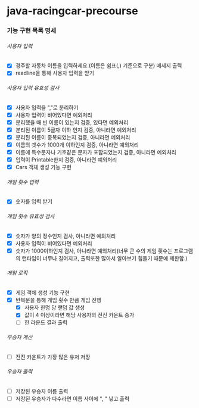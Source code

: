 # java-racingcar-precourse

### 기능 구현 목록 명세
###### 사용자 입력
- [x] 경주할 자동차 이름을 입력하세요.(이름은 쉼표(,) 기준으로 구분) 메세지 출력
- [x] readline을 통해 사용자 입력을 받기
###### 사용자 입력 유효성 검사
- [x] 사용자 입력을 ","로 분리하기
- [x] 사용자 입력이 비어있다면 예외처리
- [x] 분리했을 때 빈 이름이 있는지 검증, 있다면 예외처리
- [x] 분리된 이름이 5글자 이하 인지 검증, 아니라면 예외처리
- [x] 분리된 이름이 중복되었는지 검증, 아니라면 예외처리
- [x] 이름의 갯수가 1000개 이하인지 검증, 아니라면 예외처리
- [x] 이름에 특수문자나 기호같은 문자가 포함되었는지 검증, 아니라면 예외처리
- [x] 입력이 Printable한지 검증, 아니라면 예외처리
- [x] Cars 객체 생성 기능 구현
###### 게임 횟수 입력
- [x] 숫자를 입력 받기
###### 게임 횟수 유효성 검사
- [x] 숫자가 양의 정수인지 검사, 아니라면 예외처리
- [x] 사용자 입력이 비어있다면 예외처리
- [x] 숫자가 1000이하인지 검사, 아니라면 예외처리(너무 큰 수의 게임 횟수는 프로그램의 런타임이 너무나 길어지고, 출력또한 많아서 알아보기 힘들기 때문에 제한함.)
###### 게임 로직
- [x] 게임 객체 생성 기능 구현
- [x] 반복문을 통해 게임 횟수 만큼 게임 진행
  - [x] 사용자 한명 당 랜덤 값 생성
  - [x] 값이 4 이상이라면 해당 사용자의 전진 카운트 증가
  - [ ] 한 라운드 결과 출력
###### 우승자 계산
- [ ] 전진 카운트가 가장 많은 유저 저장
###### 우승자 출력
- [ ] 저장된 우승자 이름 출력
- [ ] 저장된 우승자가 다수라면 이름 사이에 ", " 넣고 출력
